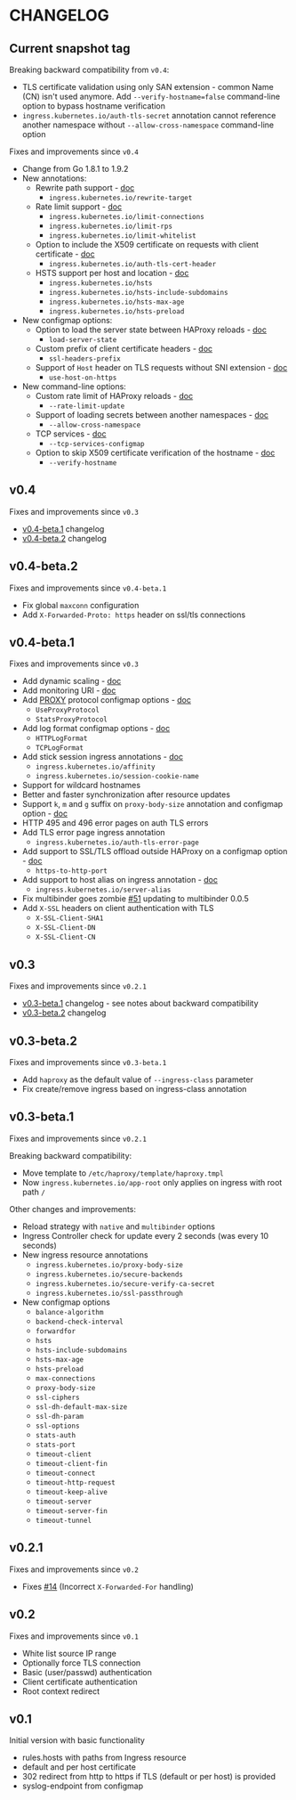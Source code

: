 # CHANGELOG

## Current snapshot tag

Breaking backward compatibility from `v0.4`:

* TLS certificate validation using only SAN extension - common Name (CN) isn't used anymore. Add `--verify-hostname=false` command-line option to bypass hostname verification
* `ingress.kubernetes.io/auth-tls-secret` annotation cannot reference another namespace without `--allow-cross-namespace` command-line option

Fixes and improvements since `v0.4`

* Change from Go 1.8.1 to 1.9.2
* New annotations:
  * Rewrite path support - [doc](/README.md#rewrite-target)
    * `ingress.kubernetes.io/rewrite-target`
  * Rate limit support - [doc](/README.md#limit)
    * `ingress.kubernetes.io/limit-connections`
    * `ingress.kubernetes.io/limit-rps`
    * `ingress.kubernetes.io/limit-whitelist`
  * Option to include the X509 certificate on requests with client certificate - [doc](/README.md#auth-tls)
    * `ingress.kubernetes.io/auth-tls-cert-header`
  * HSTS support per host and location - [doc](/README.md#hsts)
    * `ingress.kubernetes.io/hsts`
    * `ingress.kubernetes.io/hsts-include-subdomains`
    * `ingress.kubernetes.io/hsts-max-age`
    * `ingress.kubernetes.io/hsts-preload`
* New configmap options:
  * Option to load the server state between HAProxy reloads - [doc](/README.md#load-server-state)
    * `load-server-state`
  * Custom prefix of client certificate headers - [doc](/README.md#ssl-headers-prefix)
    * `ssl-headers-prefix`
  * Support of `Host` header on TLS requests without SNI extension - [doc](/README.md#use-host-on-https)
    * `use-host-on-https`
* New command-line options:
  * Custom rate limit of HAProxy reloads - [doc](/README.md#rate-limit-update)
    * `--rate-limit-update`
  * Support of loading secrets between another namespaces - [doc](/README.md#allow-cross-namespace)
    * `--allow-cross-namespace`
  * TCP services - [doc](/README.md#tcp-services-configmap)
    * `--tcp-services-configmap`
  * Option to skip X509 certificate verification of the hostname - [doc](/README.md#verify-hostname)
    * `--verify-hostname`

## v0.4

Fixes and improvements since `v0.3`

* [v0.4-beta.1](#v04-beta1) changelog
* [v0.4-beta.2](#v04-beta2) changelog

## v0.4-beta.2

Fixes and improvements since `v0.4-beta.1`

* Fix global `maxconn` configuration
* Add `X-Forwarded-Proto: https` header on ssl/tls connections

## v0.4-beta.1

Fixes and improvements since `v0.3`

* Add dynamic scaling - [doc](https://github.com/jcmoraisjr/haproxy-ingress#dynamic-scaling)
* Add monitoring URI - [doc](https://github.com/jcmoraisjr/haproxy-ingress#healthz-port)
* Add [PROXY](http://www.haproxy.org/download/1.8/doc/proxy-protocol.txt) protocol configmap options - [doc](https://github.com/jcmoraisjr/haproxy-ingress#use-proxy-protocol)
  * `UseProxyProtocol`
  * `StatsProxyProtocol`
* Add log format configmap options - [doc](https://github.com/jcmoraisjr/haproxy-ingress#log-format)
  * `HTTPLogFormat`
  * `TCPLogFormat`
* Add stick session ingress annotations - [doc](https://github.com/jcmoraisjr/haproxy-ingress#affinity)
  * `ingress.kubernetes.io/affinity`
  * `ingress.kubernetes.io/session-cookie-name`
* Support for wildcard hostnames
* Better and faster synchronization after resource updates
* Support `k`, `m` and `g` suffix on `proxy-body-size` annotation and configmap option - [doc](https://github.com/jcmoraisjr/haproxy-ingress#proxy-body-size)
* HTTP 495 and 496 error pages on auth TLS errors
* Add TLS error page ingress annotation
  * `ingress.kubernetes.io/auth-tls-error-page`
* Add support to SSL/TLS offload outside HAProxy on a configmap option - [doc](https://github.com/jcmoraisjr/haproxy-ingress#https-to-http-port)
  * `https-to-http-port`
* Add support to host alias on ingress annotation - [doc](https://github.com/jcmoraisjr/haproxy-ingress#server-alias)
  * `ingress.kubernetes.io/server-alias`
* Fix multibinder goes zombie [#51](https://github.com/jcmoraisjr/haproxy-ingress/issues/51) updating to multibinder 0.0.5
* Add `X-SSL` headers on client authentication with TLS
  * `X-SSL-Client-SHA1`
  * `X-SSL-Client-DN`
  * `X-SSL-Client-CN`

## v0.3

Fixes and improvements since `v0.2.1`

* [v0.3-beta.1](#v03-beta1) changelog - see notes about backward compatibility
* [v0.3-beta.2](#v03-beta2) changelog

## v0.3-beta.2

Fixes and improvements since `v0.3-beta.1`

* Add `haproxy` as the default value of `--ingress-class` parameter
* Fix create/remove ingress based on ingress-class annotation

## v0.3-beta.1

Fixes and improvements since `v0.2.1`

Breaking backward compatibility:

* Move template to `/etc/haproxy/template/haproxy.tmpl`
* Now `ingress.kubernetes.io/app-root` only applies on ingress with root path `/`

Other changes and improvements:

* Reload strategy with `native` and `multibinder` options
* Ingress Controller check for update every 2 seconds (was every 10 seconds)
* New ingress resource annotations
  * `ingress.kubernetes.io/proxy-body-size`
  * `ingress.kubernetes.io/secure-backends`
  * `ingress.kubernetes.io/secure-verify-ca-secret`
  * `ingress.kubernetes.io/ssl-passthrough`
* New configmap options
  * `balance-algorithm`
  * `backend-check-interval`
  * `forwardfor`
  * `hsts`
  * `hsts-include-subdomains`
  * `hsts-max-age`
  * `hsts-preload`
  * `max-connections`
  * `proxy-body-size`
  * `ssl-ciphers`
  * `ssl-dh-default-max-size`
  * `ssl-dh-param`
  * `ssl-options`
  * `stats-auth`
  * `stats-port`
  * `timeout-client`
  * `timeout-client-fin`
  * `timeout-connect`
  * `timeout-http-request`
  * `timeout-keep-alive`
  * `timeout-server`
  * `timeout-server-fin`
  * `timeout-tunnel`

## v0.2.1

Fixes and improvements since `v0.2`

* Fixes [#14](https://github.com/jcmoraisjr/haproxy-ingress/issues/14) (Incorrect `X-Forwarded-For` handling)

## v0.2

Fixes and improvements since `v0.1`

* White list source IP range
* Optionally force TLS connection
* Basic (user/passwd) authentication
* Client certificate authentication
* Root context redirect

## v0.1

Initial version with basic functionality

* rules.hosts with paths from Ingress resource
* default and per host certificate
* 302 redirect from http to https if TLS (default or per host) is provided
* syslog-endpoint from configmap
